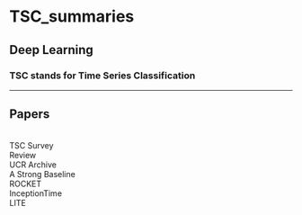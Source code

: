 # TSC_summaries
## Deep Learning
### TSC stands for Time Series Classification
-------
## Papers
<br/>TSC Survey
<br/>Review
<br/>UCR Archive
<br/>A Strong Baseline
<br/>ROCKET
<br/>InceptionTime
<br/>LITE
